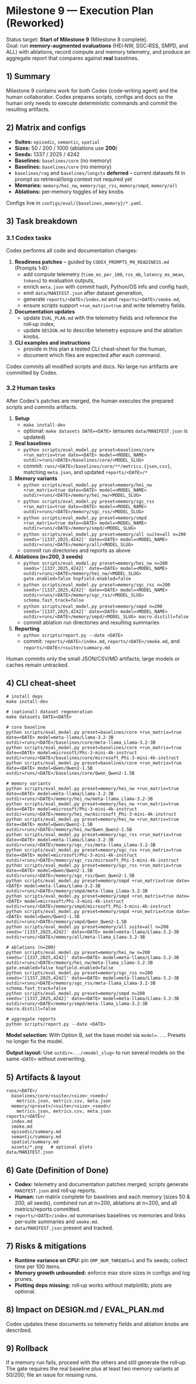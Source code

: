 # Milestone 9 — Execution Plan (Reworked)

Status target: **Start of Milestone 9** (Milestone 8 complete).  
Goal: run **memory‑augmented evaluations** (HEI‑NW, SGC‑RSS, SMPD, and ALL) with ablations, record
compute and memory telemetry, and produce an aggregate report that compares against **real**
baselines.

## 1) Summary

Milestone 9 contains work for both Codex (code‑writing agent) and the human collaborator. Codex
prepares scripts, configs and docs so the human only needs to execute deterministic commands and
commit the resulting artifacts.

## 2) Matrix and configs

* **Suites:** `episodic`, `semantic`, `spatial`
* **Sizes:** 50 / 200 / 1000 (ablations use **200**)
* **Seeds:** 1337 / 2025 / 4242
* **Baselines:** `baselines/core` (no memory)
* **Baselines:** `baselines/core` (no memory)
* `baselines/rag` and `baselines/longctx` **deferred** – current datasets fit in prompt so retrieval/long context not required yet
* **Memories:** `memory/hei_nw`, `memory/sgc_rss`, `memory/smpd`, `memory/all`
* **Ablations:** per‑memory toggles of key knobs

Configs live in `configs/eval/{baselines,memory}/*.yaml`.

## 3) Task breakdown

### 3.1 Codex tasks

Codex performs all code and documentation changes:

1. **Readiness patches** – guided by `CODEX_PROMPTS_M9_READINESS.md` (Prompts 1‑6):
   - add compute telemetry (`time_ms_per_100`, `rss_mb`, `latency_ms_mean`, `tokens`) to evaluation outputs,
   - enrich `meta.json` with commit hash, Python/OS info and config hash,
   - emit `data/MANIFEST.json` after dataset generation,
   - generate `reports/<DATE>/index.md` and `reports/<DATE>/smoke.md`,
   - ensure scripts support `+run_matrix=true` and write telemetry fields.
2. **Documentation updates**
   - update `EVAL_PLAN.md` with the telemetry fields and reference the roll‑up index,
   - update `DESIGN.md` to describe telemetry exposure and the ablation knobs.
3. **CLI examples and instructions**
   - provide in this plan a tested CLI cheat‑sheet for the human,
   - document which files are expected after each command.

Codex commits all modified scripts and docs. No large run artifacts are committed by Codex.

### 3.2 Human tasks

After Codex's patches are merged, the human executes the prepared scripts and commits artifacts.

1. **Setup**
   - `make install-dev`
   - optional: `make datasets DATE=<DATE>` (ensures `data/MANIFEST.json` is updated)
2. **Real baselines**
   - `python scripts/eval_model.py preset=baselines/core +run_matrix=true date=<DATE> model=<MODEL_NAME> outdir=runs/<DATE>/baselines/core/<MODEL_SLUG>`
   - commit: `runs/<DATE>/baselines/core/**/metrics.{json,csv}`, matching `meta.json`, and
     updated `reports/<DATE>/*`
3. **Memory variants**
   - `python scripts/eval_model.py preset=memory/hei_nw +run_matrix=true date=<DATE> model=<MODEL_NAME> outdir=runs/<DATE>/memory/hei_nw/<MODEL_SLUG>`
   - `python scripts/eval_model.py preset=memory/sgc_rss +run_matrix=true date=<DATE> model=<MODEL_NAME> outdir=runs/<DATE>/memory/sgc_rss/<MODEL_SLUG>`
   - `python scripts/eval_model.py preset=memory/smpd +run_matrix=true date=<DATE> model=<MODEL_NAME> outdir=runs/<DATE>/memory/smpd/<MODEL_SLUG>`
   - `python scripts/eval_model.py preset=memory/all suite=all n=200 seeds='[1337,2025,4242]' date=<DATE> model=<MODEL_NAME> outdir=runs/<DATE>/memory/all/<MODEL_SLUG>`
   - commit run directories and reports as above
4. **Ablations (n=200, 3 seeds)**
   - `python scripts/eval_model.py preset=memory/hei_nw n=200 seeds='[1337,2025,4242]' date=<DATE> model=<MODEL_NAME> outdir=runs/<DATE>/memory/hei_nw/<MODEL_SLUG> gate.enabled=false hopfield.enabled=false`
   - `python scripts/eval_model.py preset=memory/sgc_rss n=200 seeds='[1337,2025,4242]' date=<DATE> model=<MODEL_NAME> outdir=runs/<DATE>/memory/sgc_rss/<MODEL_SLUG> schema.fast_track=false`
   - `python scripts/eval_model.py preset=memory/smpd n=200 seeds='[1337,2025,4242]' date=<DATE> model=<MODEL_NAME> outdir=runs/<DATE>/memory/smpd/<MODEL_SLUG> macro.distill=false`
   - commit ablation run directories and resulting summaries
5. **Reporting**
   - `python scripts/report.py --date <DATE>`
   - commit: `reports/<DATE>/index.md`, `reports/<DATE>/smoke.md`, and
     `reports/<DATE>/<suite>/summary.md`

Human commits only the small JSON/CSV/MD artifacts; large models or caches remain untracked.

## 4) CLI cheat‑sheet

```
# install deps
make install-dev

# (optional) dataset regeneration
make datasets DATE=<DATE>

# core baseline
python scripts/eval_model.py preset=baselines/core +run_matrix=true date=<DATE> model=meta-llama/Llama-3.2-3B outdir=runs/<DATE>/baselines/core/meta-llama_Llama-3.2-3B
python scripts/eval_model.py preset=baselines/core +run_matrix=true date=<DATE> model=microsoft/Phi-3-mini-4k-instruct outdir=runs/<DATE>/baselines/core/microsoft_Phi-3-mini-4k-instruct
python scripts/eval_model.py preset=baselines/core +run_matrix=true date=<DATE> model=Qwen/Qwen2-1.5B outdir=runs/<DATE>/baselines/core/Qwen_Qwen2-1.5B

# memory variants
python scripts/eval_model.py preset=memory/hei_nw +run_matrix=true date=<DATE> model=meta-llama/Llama-3.2-3B outdir=runs/<DATE>/memory/hei_nw/meta-llama_Llama-3.2-3B
python scripts/eval_model.py preset=memory/hei_nw +run_matrix=true date=<DATE> model=microsoft/Phi-3-mini-4k-instruct outdir=runs/<DATE>/memory/hei_nw/microsoft_Phi-3-mini-4k-instruct
python scripts/eval_model.py preset=memory/hei_nw +run_matrix=true date=<DATE> model=Qwen/Qwen2-1.5B outdir=runs/<DATE>/memory/hei_nw/Qwen_Qwen2-1.5B
python scripts/eval_model.py preset=memory/sgc_rss +run_matrix=true date=<DATE> model=meta-llama/Llama-3.2-3B outdir=runs/<DATE>/memory/sgc_rss/meta-llama_Llama-3.2-3B
python scripts/eval_model.py preset=memory/sgc_rss +run_matrix=true date=<DATE> model=microsoft/Phi-3-mini-4k-instruct outdir=runs/<DATE>/memory/sgc_rss/microsoft_Phi-3-mini-4k-instruct
python scripts/eval_model.py preset=memory/sgc_rss +run_matrix=true date=<DATE> model=Qwen/Qwen2-1.5B outdir=runs/<DATE>/memory/sgc_rss/Qwen_Qwen2-1.5B
python scripts/eval_model.py preset=memory/smpd +run_matrix=true date=<DATE> model=meta-llama/Llama-3.2-3B outdir=runs/<DATE>/memory/smpd/meta-llama_Llama-3.2-3B
python scripts/eval_model.py preset=memory/smpd +run_matrix=true date=<DATE> model=microsoft/Phi-3-mini-4k-instruct outdir=runs/<DATE>/memory/smpd/microsoft_Phi-3-mini-4k-instruct
python scripts/eval_model.py preset=memory/smpd +run_matrix=true date=<DATE> model=Qwen/Qwen2-1.5B outdir=runs/<DATE>/memory/smpd/Qwen_Qwen2-1.5B
python scripts/eval_model.py preset=memory/all suite=all n=200 seeds='[1337,2025,4242]' date=<DATE> model=meta-llama/Llama-3.2-3B outdir=runs/<DATE>/memory/all/meta-llama_Llama-3.2-3B

# ablations (n=200)
python scripts/eval_model.py preset=memory/hei_nw n=200 seeds='[1337,2025,4242]' date=<DATE> model=meta-llama/Llama-3.2-3B outdir=runs/<DATE>/memory/hei_nw/meta-llama_Llama-3.2-3B gate.enabled=false hopfield.enabled=false
python scripts/eval_model.py preset=memory/sgc_rss n=200 seeds='[1337,2025,4242]' date=<DATE> model=meta-llama/Llama-3.2-3B outdir=runs/<DATE>/memory/sgc_rss/meta-llama_Llama-3.2-3B schema.fast_track=false
python scripts/eval_model.py preset=memory/smpd n=200 seeds='[1337,2025,4242]' date=<DATE> model=meta-llama/Llama-3.2-3B outdir=runs/<DATE>/memory/smpd/meta-llama_Llama-3.2-3B macro.distill=false

# aggregate reports
python scripts/report.py --date <DATE>
```

**Model selection:** With Option B, set the base model via `model=...`. Presets no longer fix the model.

**Output layout:** Use `outdir=.../<model_slug>` to run several models on the same `<DATE>` without overwriting.

## 5) Artifacts & layout

```
runs/<DATE>/
  baselines/core/<suite>/<size>_<seed>/
    metrics.json, metrics.csv, meta.json
  memory/<preset>/<suite>/<size>_<seed>/
    metrics.json, metrics.csv, meta.json
reports/<DATE>/
  index.md
  smoke.md
  episodic/summary.md
  semantic/summary.md
  spatial/summary.md
  assets/*.png   # optional plots
data/MANIFEST.json
```

## 6) Gate (Definition of Done)

- **Codex:** telemetry and documentation patches merged; scripts generate `MANIFEST.json` and roll‑up
  reports.
- **Human:** run matrix complete for baselines and each memory (sizes 50 & 200, all seeds), combined
  run at n=200, ablations at n=200, and all metrics/reports committed.
- `reports/<DATE>/index.md` summarises baselines vs memories and links per‑suite summaries and
  `smoke.md`.
- `data/MANIFEST.json` present and tracked.

## 7) Risks & mitigations

- **Runtime variance on CPU:** pin `OMP_NUM_THREADS=1` and fix seeds; collect time per 100 items.
- **Memory growth unbounded:** enforce max store sizes in configs and log prunes.
- **Plotting deps missing:** roll‑up works without matplotlib; plots are optional.

## 8) Impact on DESIGN.md / EVAL_PLAN.md

Codex updates these documents so telemetry fields and ablation knobs are described.

## 9) Rollback

If a memory run fails, proceed with the others and still generate the roll‑up. The gate requires the
real baseline plus at least two memory variants at 50/200; file an issue for missing runs.
